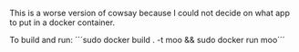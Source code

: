 This is a worse version of cowsay because I could not decide on what app to put in a docker container.

To build and run: ´´´sudo docker build . -t moo && sudo docker run moo´´´
